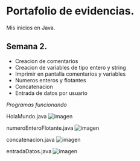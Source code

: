 # Portafolio de evidencias.
Mis inicios en Java.

## Semana 2.
- Creacion de comentarios
- Creacion de variables de tipo entero y string
- Imprimir en pantalla comentarios y variables
- Numeros enteros y flotantes
- Concatenacion
- Entrada de datos por usuario

*Programas funcionando*

HolaMundo.java
![imagen](https://user-images.githubusercontent.com/109541215/180613681-fbcd60d3-9623-4148-a871-c9239fa28e3e.png)

numeroEnteroFlotante.java
![imagen](https://user-images.githubusercontent.com/109541215/180613969-1fd00b83-45e2-4c33-b580-b8410d3c14ab.png)

concatenacion.java
![imagen](https://user-images.githubusercontent.com/109541215/180613992-30d8b854-63c3-400d-8f79-9adfa6ecf019.png)

entradaDatos.java
![imagen](https://user-images.githubusercontent.com/109541215/180614016-9ca91e7e-4287-46ee-85d1-993ae1a3c012.png)
